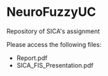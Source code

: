 # NeuroFuzzyUC
Repository of SICA's assignment 

Please access the following files:
* Report.pdf
* SICA_FIS_Presentation.pdf
